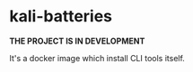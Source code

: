 # kali-batteries

**THE PROJECT IS IN DEVELOPMENT**

It's a docker image which install CLI tools itself. 

